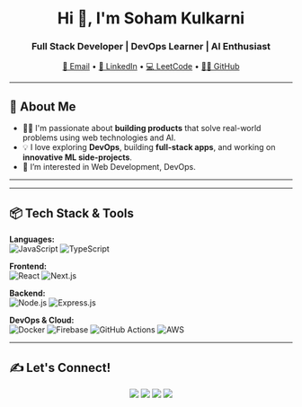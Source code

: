 <h1 align="center">Hi 👋, I'm Soham Kulkarni</h1>
<h3 align="center">Full Stack Developer | DevOps Learner | AI Enthusiast</h3>

<p align="center">
  <a href="mailto:sohamkulkarni1340@gmail.com">📧 Email</a> •
  <a href="https://www.linkedin.com/in/soham-kulkarni-63b6b3250/">🔗 LinkedIn</a> •
  <a href="https://leetcode.com/u/sohamkulkarni1340/">💻 LeetCode</a> •
  <a href="https://github.com/sohamsk13">🧑‍💻 GitHub</a>
</p>

---

## 🚀 About Me

- 👨‍💻 I'm passionate about **building products** that solve real-world problems using web technologies and AI.
- 💡 I love exploring **DevOps**, building **full-stack apps**, and working on **innovative ML side-projects**.
- 👀 I’m interested in Web Development, DevOps.



---



---

## 📦 Tech Stack & Tools

**Languages:**  
![JavaScript](https://img.shields.io/badge/-JavaScript-F7DF1E?logo=javascript&style=flat) 
![TypeScript](https://img.shields.io/badge/-TypeScript-3178c6?logo=typescript&style=flat)


**Frontend:**  
![React](https://img.shields.io/badge/-React-61DAFB?logo=react&style=flat) 
![Next.js](https://img.shields.io/badge/-Next.js-000?logo=nextdotjs&style=flat)

**Backend:**  
![Node.js](https://img.shields.io/badge/-Node.js-339933?logo=node.js&style=flat) 
![Express.js](https://img.shields.io/badge/-Express-000?logo=express&style=flat)

**DevOps & Cloud:**  
![Docker](https://img.shields.io/badge/-Docker-2496ED?logo=docker&style=flat)
![Firebase](https://img.shields.io/badge/-Firebase-FFCA28?logo=firebase&style=flat)
![GitHub Actions](https://img.shields.io/badge/-GitHub%20Actions-2088FF?logo=githubactions&style=flat)
![AWS](https://img.shields.io/badge/-AWS-232F3E?logo=amazonaws&style=flat)

---



## ✍️ Let's Connect!

<p align="center">
  <a href="https://linkedin.com/in/soham-kulkarni-63b6b3250"><img src="https://img.shields.io/badge/-LinkedIn-blue?style=for-the-badge&logo=linkedin" /></a>
  <a href="mailto:sohamkulkarni1340@gmail.com"><img src="https://img.shields.io/badge/-Gmail-red?style=for-the-badge&logo=gmail" /></a>
  <a href="https://leetcode.com/u/sohamkulkarni1340/"><img src="https://img.shields.io/badge/-LeetCode-FFA116?style=for-the-badge&logo=leetcode&logoColor=black" /></a>
  <a href="https://github.com/sohamsk13"><img src="https://img.shields.io/badge/-GitHub-black?style=for-the-badge&logo=github" /></a>
</p>
